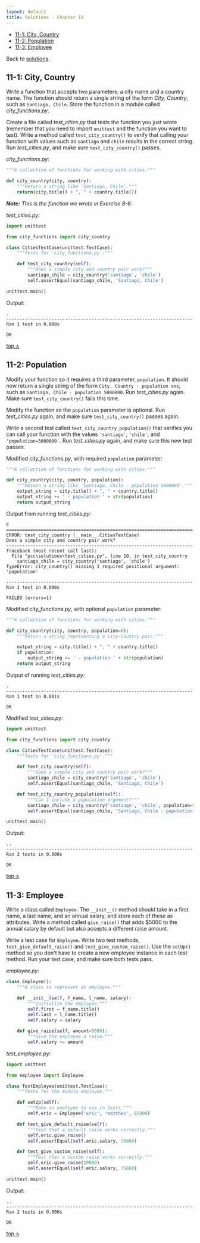 ```yaml
---
layout: default
title: Solutions - Chapter 11
---
```


- [11-1: City, Country](#11-1-city-country)
- [11-2: Population](#11-2-population)
- [11-3: Employee](#11-3-employee)

Back to [solutions](README.md).

11-1: City, Country
---

Write a function that accepts two parameters: a city name and a country name. The function should return a single string of the form *City, Country*, such as `Santiago, Chile`. Store the function in a module called *city_functions.py*.

Create a file called *test_cities.py* that tests the function you just wrote (remember that you need to import `unittest` and the function you want to test). Write a method called `test_city_country()` to verify that calling your function with values such as `santiago` and `chile` results in the correct string. Run *test_cities.py*, and make sure `test_city_country()` passes.

*city_functions.py:*

```python
"""A collection of functions for working with cities."""

def city_country(city, country):
    """Return a string like 'Santiago, Chile'."""
    return(city.title() + ", " + country.title())
```

***Note:** This is the function we wrote in Exercise 8-6.*

*test_cities.py:*

```python
import unittest

from city_functions import city_country

class CitiesTestCase(unittest.TestCase):
    """Tests for 'city_functions.py'."""

    def test_city_country(self):
        """Does a simple city and country pair work?"""
        santiago_chile = city_country('santiago', 'chile')
        self.assertEqual(santiago_chile, 'Santiago, Chile')

unittest.main()
```

Output:

```
.
----------------------------------------------------------------------
Ran 1 test in 0.000s

OK
```

[top 🔝](#)

11-2: Population
---

Modify your function so it requires a third parameter, `population`. It should now return a single string of the form `City, Country - population xxx`, such as `Santiago, Chile - population 5000000`. Run *test_cities.py* again. Make sure `test_city_country()` fails this time.

Modify the function so the `population` parameter is optional. Run *test_cities.py* again, and make sure `test_city_country()` passes again.

Write a second test called `test_city_country_population()` that verifies you can call your function with the values `'santiago'`, `'chile'`, and `'population=5000000'`. Run *test_cities.py* again, and make sure this new test passes.

Modified *city_functions.py*, with required `population` parameter:

```python
"""A collection of functions for working with cities."""

def city_country(city, country, population):
    """Return a string like 'Santiago, Chile - population 5000000'."""
    output_string = city.title() + ", " + country.title()
    output_string += ' - population ' + str(population)
    return output_string
```

Output from running *test_cities.py:*

```
E
======================================================================
ERROR: test_city_country (__main__.CitiesTestCase)
Does a simple city and country pair work?
----------------------------------------------------------------------
Traceback (most recent call last):
  File "pcc\solutions\test_cities.py", line 10, in test_city_country
    santiago_chile = city_country('santiago', 'chile')
TypeError: city_country() missing 1 required positional argument: 'population'

----------------------------------------------------------------------
Ran 1 test in 0.000s

FAILED (errors=1)
```

Modified *city_functions.py*, with optional `population` parameter:

```python
"""A collection of functions for working with cities."""

def city_country(city, country, population=0):
    """Return a string representing a city-country pair."""

    output_string = city.title() + ", " + country.title()
    if population:
        output_string += ' - population ' + str(population)
    return output_string
```

Output of running *test_cities.py:*

```
.
----------------------------------------------------------------------
Ran 1 test in 0.001s

OK
```

Modified *test_cities.py:*

```python
import unittest

from city_functions import city_country

class CitiesTestCase(unittest.TestCase):
    """Tests for 'city_functions.py'."""

    def test_city_country(self):
        """Does a simple city and country pair work?"""
        santiago_chile = city_country('santiago', 'chile')
        self.assertEqual(santiago_chile, 'Santiago, Chile')

    def test_city_country_population(self):
        """Can I include a population argument?"""
        santiago_chile = city_country('santiago', 'chile', population=5000000)
        self.assertEqual(santiago_chile, 'Santiago, Chile - population 5000000')

unittest.main()
```

Output:

```
..
----------------------------------------------------------------------
Ran 2 tests in 0.000s

OK
```

[top 🔝](#)

11-3: Employee
---

Write a class called `Employee`. The `__init__()` method should take in a first name, a last name, and an annual salary, and store each of these as attributes. Write a method called `give_raise()` that adds $5000 to the annual salary by default but also accepts a different raise amount.

Write a test case for `Employee`. Write two test methods, `test_give_default_raise()` and `test_give_custom_raise()`. Use the `setUp()` method so you don't have to create a new employee instance in each test method. Run your test case, and make sure both tests pass.

*employee.py:*

```python
class Employee():
    """A class to represent an employee."""

    def __init__(self, f_name, l_name, salary):
        """Initialize the employee."""
        self.first = f_name.title()
        self.last = l_name.title()
        self.salary = salary

    def give_raise(self, amount=5000):
        """Give the employee a raise."""
        self.salary += amount
```

*test_employee.py:*

```python
import unittest

from employee import Employee

class TestEmployee(unittest.TestCase):
    """Tests for the module employee."""

    def setUp(self):
        """Make an employee to use in tests."""
        self.eric = Employee('eric', 'matthes', 65000)

    def test_give_default_raise(self):
        """Test that a default raise works correctly."""
        self.eric.give_raise()
        self.assertEqual(self.eric.salary, 70000)

    def test_give_custom_raise(self):
        """Test that a custom raise works correctly."""
        self.eric.give_raise(10000)
        self.assertEqual(self.eric.salary, 75000)

unittest.main()
```

Output:

```
..
----------------------------------------------------------------------
Ran 2 tests in 0.000s

OK
```

[top 🔝](#)